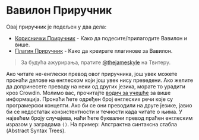 # Вавилон Приручник

Овај приручник је подељен у два дела:

  * [Кориснички Приручник](user-handbook.md) - Како да подесите/прилагодите Вавилон и више.
  * [Плагин Приручник](plugin-handbook.md) - Како да креирате плагинове за Вавилон.

> За будућа ажурирања, пратите [@thejameskyle](https://twitter.com/thejameskyle) на Твитеру.

Ако читате не-енглески превод овог приручника, још увек можете пронаћи делове на енглеском који још увек нису преведени. Ако желите да допринесете преводу на неки од других језика, морате то урадити кроз Crowdin. Молимо вас, прочитајте [водич за учешће](/CONTRIBUTING.md) за више информација. Пронаћи ћете одређен број енглеских речи које су програмерски концепти. Ако би се они преводили на друге језике, јавио би се недостатак конзистентности и течности када читате о њима. У највећем броју случајева, наћи ћете буквални превод праћен енглеским изразом у заградама `()`. На пример: Апстрактна синтаксна стабла (Abstract Syntax Trees).